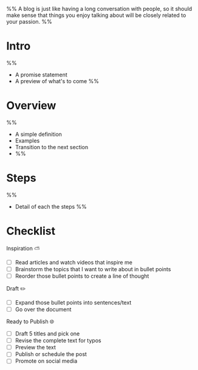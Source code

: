 
%% A blog is just like having a long conversation with people, so it should make sense that things you enjoy talking about will be closely related to your passion. %%

# Intro
%% 
* A promise statement
* A preview of what's to come 
%%

# Overview
%% 
* A simple definition
* Examples
* Transition to the next section
* %%

# Steps
%%
* Detail of each the steps 
%%

# Checklist

Inspiration ⛅
- [ ] Read articles and watch videos that inspire me
- [ ] Brainstorm the topics that I want to write about in bullet points
- [ ] Reorder those bullet points to create a line of thought

Draft ✏️
- [ ] Expand those bullet points into sentences/text
- [ ] Go over the document

Ready to Publish 🌐
- [ ] Draft 5 titles and pick one
- [ ] Revise the complete text for typos
- [ ] Preview the text
- [ ] Publish or schedule the post
- [ ] Promote on social media